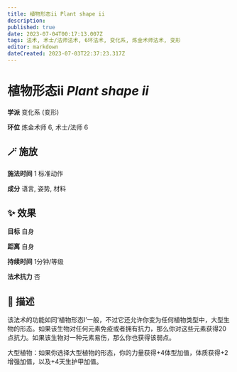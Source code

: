 ```yaml
---
title: 植物形态ii Plant shape ii
description: 
published: true
date: 2023-07-04T00:17:13.007Z
tags: 法术, 术士/法师法术, 6环法术, 变化系, 炼金术师法术, 变形
editor: markdown
dateCreated: 2023-07-03T22:37:23.317Z
---
```


# **植物形态ii** *Plant shape ii*

**学派** 变化系 (变形) 

**环位** 炼金术师 6, 术士/法师 6

## 🪄 施放

**施法时间** 1 标准动作

**成分** 语言, 姿势, 材料

## ✨ 效果 

**目标** 自身 

**距离** 自身  

**持续时间** 1分钟/等级 

**法术抗力** 否

## 📖 描述

该法术的功能如同‘植物形态I’一般，不过它还允许你变为任何植物类型中，大型生物的形态。如果该生物对任何元素免疫或者拥有抗力，那么你对这些元素获得20点抗力。如果该生物对一种元素易伤，那么你也获得该弱点。

大型植物：如果你选择大型植物的形态，你的力量获得+4体型加值，体质获得+2增强加值，以及+4天生护甲加值。
    